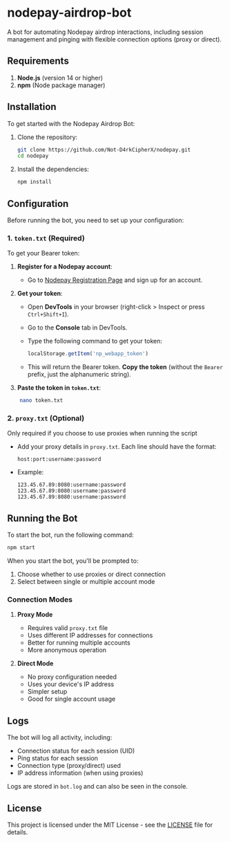 # nodepay-airdrop-bot

A bot for automating Nodepay airdrop interactions, including session management and pinging with flexible connection options (proxy or direct).

## Requirements

1. **Node.js** (version 14 or higher)
2. **npm** (Node package manager)

## Installation

To get started with the Nodepay Airdrop Bot:

1. Clone the repository:

    ```bash
    git clone https://github.com/Not-D4rkCipherX/nodepay.git
    cd nodepay
    ```

2. Install the dependencies:

    ```bash
    npm install
    ```

## Configuration

Before running the bot, you need to set up your configuration:

### 1. `token.txt` (Required)

To get your Bearer token:

1. **Register for a Nodepay account**:
   - Go to [Nodepay Registration Page](https://app.nodepay.ai/register?ref=88pnjPEUkN9Dtxg) and sign up for an account.

2. **Get your token**:
   - Open **DevTools** in your browser (right-click > Inspect or press `Ctrl+Shift+I`).
   - Go to the **Console** tab in DevTools.
   - Type the following command to get your token:

     ```javascript
     localStorage.getItem('np_webapp_token')
     ```

   - This will return the Bearer token. **Copy the token** (without the `Bearer` prefix, just the alphanumeric string).

3. **Paste the token in `token.txt`**:
   
```bash
    nano token.txt
```
### 2. `proxy.txt` (Optional)

Only required if you choose to use proxies when running the script 

- Add your proxy details in `proxy.txt`. Each line should have the format:

  ```text
  host:port:username:password
  ```

- Example:

  ```text
  123.45.67.89:8080:username:password
  123.45.67.89:8080:username:password
  123.45.67.89:8080:username:password
  ```

## Running the Bot

To start the bot, run the following command:

```bash
npm start
```

When you start the bot, you'll be prompted to:

1. Choose whether to use proxies or direct connection
2. Select between single or multiple account mode

### Connection Modes

1. **Proxy Mode**
   - Requires valid `proxy.txt` file
   - Uses different IP addresses for connections
   - Better for running multiple accounts
   - More anonymous operation

2. **Direct Mode**
   - No proxy configuration needed
   - Uses your device's IP address
   - Simpler setup
   - Good for single account usage

## Logs

The bot will log all activity, including:

- Connection status for each session (UID)
- Ping status for each session
- Connection type (proxy/direct) used
- IP address information (when using proxies)

Logs are stored in `bot.log` and can also be seen in the console.

## License

This project is licensed under the MIT License - see the [LICENSE](LICENSE) file for details.
